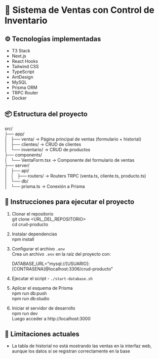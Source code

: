 
# 🧾 Sistema de Ventas con Control de Inventario


## ⚙️ Tecnologías implementadas

- T3 Stack 
- Next.js 
- React Hooks 
- Tailwind CSS
- TypeScript
- AntDesign 
- MySQL 
- Prisma ORM
- TRPC Router
- Docker 

## 📦 Estructura del proyecto

src/  
├── app/  
│   ├── venta/ → Página principal de ventas (formulario + historial)  
│   ├── clientes/ → CRUD de clientes  
│   └── inventario/ → CRUD de productos  
├── components/  
│   └── VentaForm.tsx → Componente del formulario de ventas  
├── server/  
│   ├── api/  
│   │   ├── routers/ → Routers TRPC (venta.ts, cliente.ts, producto.ts)  
│   └── db/  
│       └── prisma.ts → Conexión a Prisma  

## 🚀 Instrucciones para ejecutar el proyecto

1. Clonar el repositorio  
   git clone <URL_DEL_REPOSITORIO>  
   cd crud-producto

2. Instalar dependencias  
   npm install  

3. Configurar el archivo `.env`  
   Crea un archivo `.env` en la raíz del proyecto con:

   DATABASE_URL="mysql://[USUARIO]:[CONTRASENA]@localhost:3306/crud-producto"

   
4. Ejecutar el script - `./start-database.sh`

5. Aplicar el esquema de Prisma  
   npm run db:push  
   npm run db:studio

6. Iniciar el servidor de desarrollo  
   npm run dev  
   Luego acceder a http://localhost:3000


## 🚧 Limitaciones actuales

- La tabla de historial no está mostrando las ventas en la interfaz web, aunque los datos sí se registran correctamente en la base